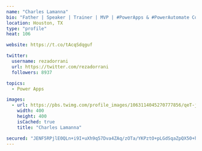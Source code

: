 ```yaml
---
name: "Charles Lamanna"
bio: "Father | Speaker | Trainer | MVP | #PowerApps & #PowerAutomate Community Super User | YouTuber Right-pointing triangle http://youtube.com/c/rezadorrani | Learn - Share - Clockwise rightwards and leftwards open circle arrows"
location: Houston, TX
type: "profile"
heat: 106

website: https://t.co/tAcqSdqguf

twitter:
  username: rezadorrani
  url: https://twitter.com/rezadorrani
  followers: 8937

topics:
  - Power Apps

images:
  - url: https://pbs.twimg.com/profile_images/1063114045270777856/qeT-jpWr_400x400.jpg
    width: 400
    height: 400
    isCached: true
    title: "Charles Lamanna"

secured: "JENF5RPjlE0QLn+i9I+uXh9q57Dva4ZAq/zOTa/YKPztO+pLGdSqaZpQX50+hoXbPEaBwUGoyWv0kGBCz7itUaCdLZMW2QyqqOinHuEJDfFi1V8GTZ5TgDGamQlMlvuN0qjcdvITN8M8q7yA48hl+IZOUFn1MrLqtl+KAxro+M+NJjqxUungCb8NwXX5ME3IBwoYN2GkAYcLO43mPmahRYOQ0hrXUan1fPgiXfTKGuN4ToE6MdZJ56zy70F/6jMXpVrPcBUEfo9RGeaBdNUy0t8idVcS2o+k5EWii+HRO0EWYDxEPkBKt84roCRYiuQvKgIqmXH+rRGE69MIUGUydYsD6eSTRHmHi6EzuY+BHNXoBuZy6dK5SalTaWv+7SwR1LlYllP8yyn4DJ8ncYGYgtoOFmMvEd3JH+smKLRxMWk=;QtmGbGhj9S/B6WHUaNvGMw=="
---
```


